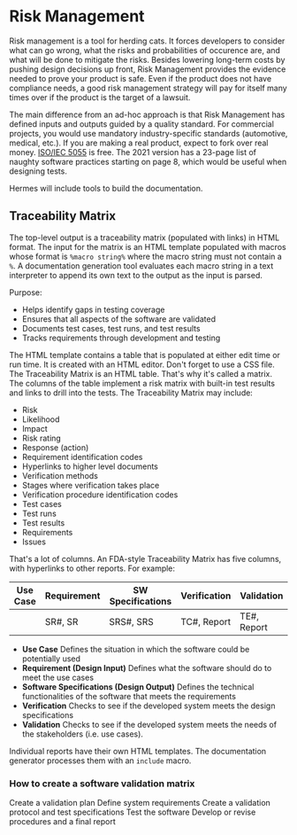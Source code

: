 # Risk Management

Risk management is a tool for herding cats. It forces developers to consider what can go wrong, what the risks and probabilities of occurence are, and what will be done to mitigate the risks. Besides lowering long-term costs by pushing design decisions up front, Risk Management provides the evidence needed to prove your product is safe. Even if the product does not have compliance needs, a good risk management strategy will pay for itself many times over if the product is the target of a lawsuit.

The main difference from an ad-hoc approach is that Risk Management has defined inputs and outputs guided by a quality standard. For commercial projects, you would use mandatory industry-specific standards (automotive, medical, etc.). If you are making a real product, expect to fork over real money. [ISO/IEC 5055](https://standards.iso.org/ittf/PubliclyAvailableStandards/index.html) is free. The 2021 version has a 23-page list of naughty software practices starting on page 8, which would be useful when designing tests.

Hermes will include tools to build the documentation.

## Traceability Matrix

The top-level output is a traceability matrix (populated with links) in HTML format. The input for the matrix is an HTML template populated with macros whose format is `%macro string%` where the macro string must not contain a `%`. A documentation generation tool evaluates each macro string in a text interpreter to append its own text to the output as the input is parsed.

Purpose:

- Helps identify gaps in testing coverage
- Ensures that all aspects of the software are validated
- Documents test cases, test runs, and test results
- Tracks requirements through development and testing

The HTML template contains a table that is populated at either edit time or run time. It is created with an HTML editor. Don't forget to use a CSS file. The Traceability Matrix is an HTML table. That's why it's called a matrix. The columns of the table implement a risk matrix with built-in test results and links to drill into the tests. The Traceability Matrix may include:

- Risk
- Likelihood
- Impact
- Risk rating
- Response (action)
- Requirement identification codes
- Hyperlinks to higher level documents
- Verification methods
- Stages where verification takes place
- Verification procedure identification codes
- Test cases
- Test runs
- Test results
- Requirements
- Issues

That's a lot of columns. An FDA-style Traceability Matrix has five columns, with hyperlinks to other reports. For example:

| Use Case |  Requirement | SW Specifications | Verification  | Validation |
|----------|--------------|-------------------|---------------|------------|
|          | SR#, SR      | SRS#, SRS         | TC#, Report   | TE#, Report|

- **Use Case** Defines the situation in which the software could be potentially used
- **Requirement (Design Input)** Defines what the software should do to meet the use cases
- **Software Specifications (Design Output)** Defines the technical functionalities of the software that meets the requirements
- **Verification** Checks to see if the developed system meets the design specifications
- **Validation** Checks to see if the developed system meets the needs of the stakeholders (i.e. use cases).

Individual reports have their own HTML templates. The documentation generator processes them with an `include` macro. 

### How to create a software validation matrix 

Create a validation plan
Define system requirements
Create a validation protocol and test specifications
Test the software
Develop or revise procedures and a final report

